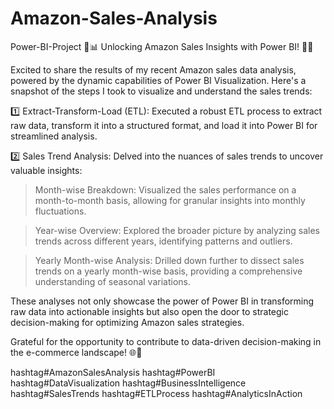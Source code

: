 # Amazon-Sales-Analysis
Power-BI-Project
🚀📊 Unlocking Amazon Sales Insights with Power BI! 💼💡

Excited to share the results of my recent Amazon sales data analysis, powered by the dynamic capabilities of Power BI Visualization. Here's a snapshot of the steps I took to visualize and understand the sales trends:

1️⃣ Extract-Transform-Load (ETL): Executed a robust ETL process to extract raw data, transform it into a structured format, and load it into Power BI for streamlined analysis.

2️⃣ Sales Trend Analysis: Delved into the nuances of sales trends to uncover valuable insights:

 >Month-wise Breakdown: Visualized the sales performance on a month-to-month basis, allowing for granular insights into monthly fluctuations.

 >Year-wise Overview: Explored the broader picture by analyzing sales trends across different years, identifying patterns and outliers.

 >Yearly Month-wise Analysis: Drilled down further to dissect sales trends on a yearly month-wise basis, providing a comprehensive understanding of seasonal variations.

These analyses not only showcase the power of Power BI in transforming raw data into actionable insights but also open the door to strategic decision-making for optimizing Amazon sales strategies.

Grateful for the opportunity to contribute to data-driven decision-making in the e-commerce landscape! 🌐💼

 hashtag#AmazonSalesAnalysis hashtag#PowerBI hashtag#DataVisualization hashtag#BusinessIntelligence hashtag#SalesTrends hashtag#ETLProcess hashtag#AnalyticsInAction 
